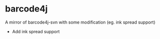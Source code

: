 # barcode4j
A mirror of barcode4j-svn with some modification (eg. ink spread support)

- Add ink spread support
